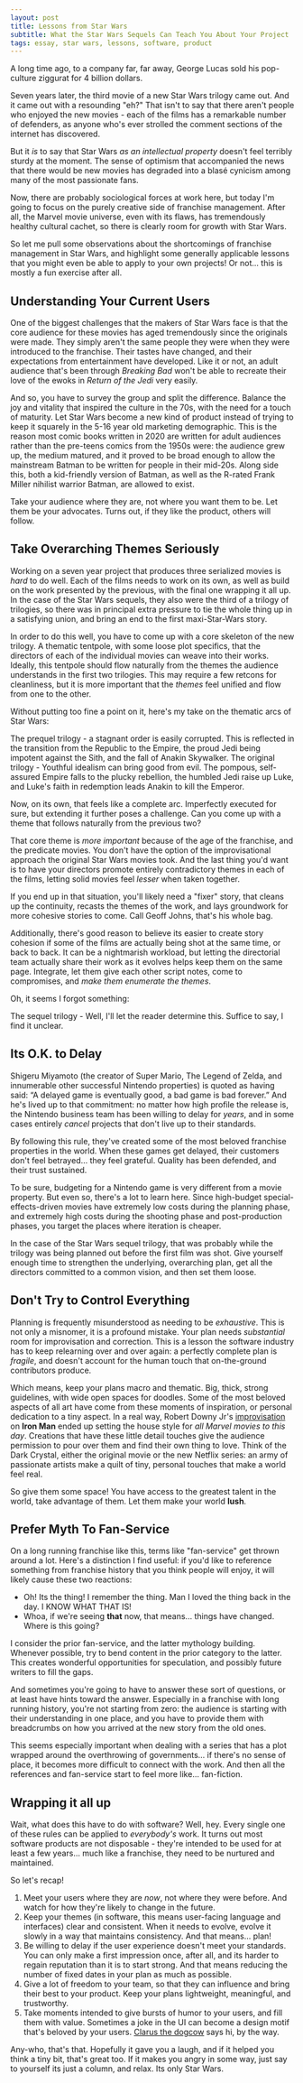 ```yaml
---
layout: post
title: Lessons from Star Wars
subtitle: What the Star Wars Sequels Can Teach You About Your Project 
tags: essay, star wars, lessons, software, product
---
```


A long time ago, to a company far, far away, George Lucas sold his pop-culture ziggurat for 4 billion dollars.

Seven years later, the third movie of a new Star Wars trilogy came out. And it came out with a resounding "eh?" That isn't to say that there aren't people who enjoyed the new movies - each of the films has a remarkable number of defenders, as anyone who's ever strolled the comment sections of the internet has discovered.

But it *is* to say that Star Wars *as an intellectual property* doesn't feel terribly sturdy at the moment. The sense of optimism that accompanied the news that there would be new movies has degraded into a blasé cynicism among many of the most passionate fans.

Now, there are probably sociological forces at work here, but today I'm going to focus on the purely creative side of franchise management. After all, the Marvel movie universe, even with its flaws, has tremendously healthy cultural cachet, so there is clearly room for growth with Star Wars.

So let me pull some observations about the shortcomings of franchise management in Star Wars, and highlight some generally applicable lessons that you might even be able to apply to your own projects! Or not... this is mostly a fun exercise after all.

## Understanding Your Current Users

One of the biggest challenges that the makers of Star Wars face is that the core audience for these movies has aged tremendously since the originals were made. They simply aren't the same people they were when they were introduced to the franchise. Their tastes have changed, and their expectations from entertainment have developed. Like it or not, an adult audience that's been through *Breaking Bad* won't be able to recreate their love of the ewoks in *Return of the Jedi* very easily.

And so, you have to survey the group and split the difference. Balance the joy and vitality that inspired the culture in the 70s, with the need for a touch of maturity. Let Star Wars become a new kind of product instead of trying to keep it squarely in the 5-16 year old marketing demographic. This is the reason most comic books written in 2020 are written for adult audiences rather than the pre-teens comics from the 1950s were: the audience grew up, the medium matured, and it proved to be broad enough to allow the mainstream Batman to be written for people in their mid-20s. Along side this, both a kid-friendly version of Batman, as well as the R-rated Frank Miller nihilist warrior Batman, are allowed to exist.

Take your audience where they are, not where you want them to be. Let them be your advocates. Turns out, if they like the product, others will follow.

## Take Overarching Themes Seriously

Working on a seven year project that produces three serialized movies is *hard* to do well. Each of the films needs to work on its own, as well as build on the work presented by the previous, with the final one wrapping it all up. In the case of the Star Wars sequels, they also were the third of a trilogy of trilogies, so there was in principal extra pressure to tie the whole thing up in a satisfying union, and bring an end to the first maxi-Star-Wars story.

In order to do this well, you have to come up with a core skeleton of the new trilogy. A thematic tentpole, with some loose plot specifics, that the directors of each of the individual movies can weave into their works. Ideally, this tentpole should flow naturally from the themes the audience understands in the first two trilogies. This may require a few retcons for cleanliness, but it is more important that the *themes* feel unified and flow from one to the other.

Without putting too fine a point on it, here's my take on the thematic arcs of Star Wars:

The prequel trilogy - a stagnant order is easily corrupted. This is reflected in the transition from the Republic to the Empire, the proud Jedi being impotent against the Sith, and the fall of Anakin Skywalker.
The original trilogy - Youthful idealism can bring good from evil. The pompous, self-assured Empire falls to the plucky rebellion, the humbled Jedi raise up Luke, and Luke's faith in redemption leads Anakin to kill the Emperor.

Now, on its own, that feels like a complete arc. Imperfectly executed for sure, but extending it further poses a challenge. Can you come up with a theme that follows naturally from the previous two?

That core theme is *more important* because of the age of the franchise, and the predicate movies. You don't have the option of the improvisational approach the original Star Wars movies took. And the last thing you'd want is to have your directors promote entirely contradictory themes in each of the films, letting solid movies feel *lesser* when taken together.

If you end up in that situation, you'll likely need a "fixer" story, that cleans up the continuity, recasts the themes of the work, and lays groundwork for more cohesive stories to come. Call Geoff Johns, that's his whole bag.

Additionally, there's good reason to believe its easier to create story cohesion if some of the films are actually being shot at the same time, or back to back. It can be a nightmarish workload, but letting the directorial team actually share their work as it evolves helps keep them on the same page. Integrate, let them give each other script notes, come to compromises, and *make them enumerate the themes*.

Oh, it seems I forgot something:

The sequel trilogy - Well, I'll let the reader determine this. Suffice to say, I find it unclear.

## Its O.K. to Delay

Shigeru Miyamoto (the creator of Super Mario, The Legend of Zelda, and innumerable other successful Nintendo properties) is quoted as having said: “A delayed game is eventually good, a bad game is bad forever.” And he's lived up to that commitment: no matter how high profile the release is, the Nintendo business team has been willing to delay for *years*, and in some cases entirely *cancel* projects that don't live up to their standards.

By following this rule, they've created some of the most beloved franchise properties in the world. When these games get delayed, their customers don't feel betrayed... they feel grateful. Quality has been defended, and their trust sustained.

To be sure, budgeting for a Nintendo game is very different from a movie property. But even so, there's a lot to learn here. Since high-budget special-effects-driven movies have extremely low costs during the planning phase, and extremely high costs during the shooting phase and post-production phases, you target the places where iteration is cheaper.

In the case of the Star Wars sequel trilogy, that was probably while the trilogy was being planned out before the first film was shot. Give yourself enough time to strengthen the underlying, overarching plan, get all the directors committed to a common vision, and then set them loose.

## Don't Try to Control Everything

Planning is frequently misunderstood as needing to be *exhaustive*. This is not only a misnomer, it is a profound mistake. Your plan needs *substantial* room for improvisation and correction. This is a lesson the software industry has to keep relearning over and over again: a perfectly complete plan is *fragile*, and doesn't account for the human touch that on-the-ground contributors produce.

Which means, keep your plans macro and thematic. Big, thick, strong guidelines, with wide open spaces for doodles. Some of the most beloved aspects of all art have come from these moments of inspiration, or personal dedication to a tiny aspect. In a real way, Robert Downy Jr's [improvisation](https://www.nme.com/news/robert-downey-jnr-improvised-iron-mans-iconic-line-2358714) on **Iron Man** ended up setting the house style for *all Marvel movies to this day*. Creations that have these little detail touches give the audience permission to pour over them and find their own thing to love. Think of the Dark Crystal, either the original movie or the new Netflix series: an army of passionate artists make a quilt of tiny, personal touches that make a world feel real.

So give them some space! You have access to the greatest talent in the world, take advantage of them. Let them make your world **lush**.

## Prefer Myth To Fan-Service

On a long running franchise like this, terms like "fan-service" get thrown around a lot. Here's a distinction I find useful: if you'd like to reference something from franchise history that you think people will enjoy, it will likely cause these two reactions:

- Oh! Its the thing! I remember the thing. Man I loved the thing back in the day. I KNOW WHAT THAT IS!
- Whoa, if we're seeing **that** now, that means... things have changed. Where is this going?

I consider the prior fan-service, and the latter mythology building. Whenever possible, try to bend content in the prior category to the latter. This creates wonderful opportunities for speculation, and possibly future writers to fill the gaps.

And sometimes you're going to have to answer these sort of questions, or at least have hints toward the answer. Especially in a franchise with long running history, you're not starting from zero: the audience is starting with their understanding in one place, and you have to provide them with breadcrumbs on how you arrived at the new story from the old ones.

This seems especially important when dealing with a series that has a plot wrapped around the overthrowing of governments... if there's no sense of place, it becomes more difficult to connect with the work. And then all the references and fan-service start to feel more like... fan-fiction.

## Wrapping it all up

Wait, what does this have to do with software? Well, hey. Every single one of these rules can be applied to *everybody's* work. It turns out most software products are not disposable - they're intended to be used for at least a few years... much like a franchise, they need to be nurtured and maintained.

So let's recap!

1. Meet your users where they are *now*, not where they were before. And watch for how they're likely to change in the future.
1. Keep your themes (in software, this means user-facing language and interfaces) clear and consistent. When it needs to evolve, evolve it slowly in a way that maintains consistency. And that means... plan!
1. Be willing to delay if the user experience doesn't meet your standards. You can only make a first impression once, after all, and its harder to regain reputation than it is to start strong. And that means reducing the number of fixed dates in your plan as much as possible. 
1. Give a lot of freedom to your team, so that they can influence and bring their best to your product. Keep your plans lightweight, meaningful, and trustworthy.
1. Take moments intended to give bursts of humor to your users, and fill them with value. Sometimes a joke in the UI can become a design motif that's beloved by your users. [Clarus the dogcow](https://en.wikipedia.org/wiki/Dogcow) says hi, by the way.

Any-who, that's that. Hopefully it gave you a laugh, and if it helped you think a tiny bit, that's great too. If it makes you angry in some way, just say to yourself its just a column, and relax. Its only Star Wars. 